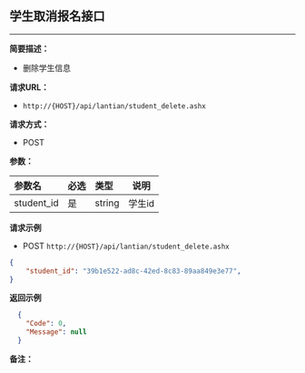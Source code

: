 ## 学生取消报名接口
--------------------
**简要描述：** 

- 删除学生信息

**请求URL：** 
- `http://{HOST}/api/lantian/student_delete.ashx`
  
**请求方式：**
- POST

**参数：** 

|参数名|必选|类型|说明|
|:----    |:---|:----- |-----   |
|student_id    |是  |string |学生id   |

**请求示例**

- POST `http://{HOST}/api/lantian/student_delete.ashx`
``` json
{
    "student_id": "39b1e522-ad8c-42ed-8c83-89aa849e3e77",
}
```

**返回示例**

``` json
  {
    "Code": 0,
    "Message": null
  }
```

**备注：** 